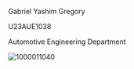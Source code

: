 Gabriel Yashim Gregory 

U23AUE1038

Automotive Engineering Department 


![1000011040](https://github.com/user-attachments/assets/40142b5f-04a6-49c8-933b-9793cc4264d7)
